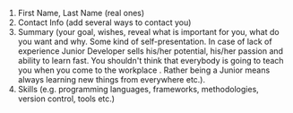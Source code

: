 1. First Name, Last Name (real ones)
2. Contact Info (add several ways to contact you)
3. Summary (your goal, wishes, reveal what is important for you, what do you want and why.
Some kind of self-presentation. In case of lack of experience  Junior Developer sells his/her potential, his/her passion and ability to learn fast. You shouldn't think that everybody is going to teach you when you come to the workplace . Rather being a Junior means always
learning new things from everywhere etc.).
4. Skills (e.g. programming languages, frameworks, methodologies, version control, tools etc.)